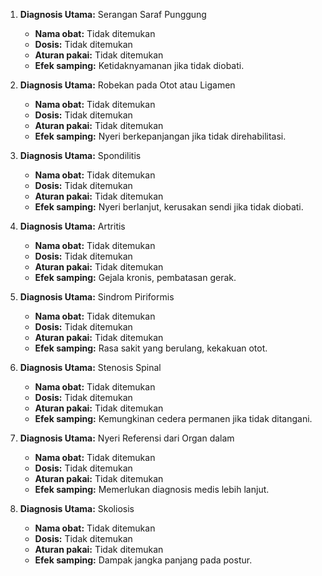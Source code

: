 1. **Diagnosis Utama:** Serangan Saraf Punggung 
   - **Nama obat:** Tidak ditemukan
   - **Dosis:** Tidak ditemukan
   - **Aturan pakai:** Tidak ditemukan
   - **Efek samping:** Ketidaknyamanan jika tidak diobati.

2. **Diagnosis Utama:** Robekan pada Otot atau Ligamen
   - **Nama obat:** Tidak ditemukan
   - **Dosis:** Tidak ditemukan
   - **Aturan pakai:** Tidak ditemukan
   - **Efek samping:** Nyeri berkepanjangan jika tidak direhabilitasi.

3. **Diagnosis Utama:** Spondilitis
   - **Nama obat:** Tidak ditemukan
   - **Dosis:** Tidak ditemukan
   - **Aturan pakai:** Tidak ditemukan
   - **Efek samping:** Nyeri berlanjut, kerusakan sendi jika tidak diobati.

4. **Diagnosis Utama:** Artritis
   - **Nama obat:** Tidak ditemukan
   - **Dosis:** Tidak ditemukan
   - **Aturan pakai:** Tidak ditemukan
   - **Efek samping:** Gejala kronis, pembatasan gerak.

5. **Diagnosis Utama:** Sindrom Piriformis
   - **Nama obat:** Tidak ditemukan
   - **Dosis:** Tidak ditemukan
   - **Aturan pakai:** Tidak ditemukan
   - **Efek samping:** Rasa sakit yang berulang, kekakuan otot.

6. **Diagnosis Utama:** Stenosis Spinal
   - **Nama obat:** Tidak ditemukan
   - **Dosis:** Tidak ditemukan
   - **Aturan pakai:** Tidak ditemukan
   - **Efek samping:** Kemungkinan cedera permanen jika tidak ditangani.

7. **Diagnosis Utama:** Nyeri Referensi dari Organ dalam
   - **Nama obat:** Tidak ditemukan
   - **Dosis:** Tidak ditemukan
   - **Aturan pakai:** Tidak ditemukan
   - **Efek samping:** Memerlukan diagnosis medis lebih lanjut.

8. **Diagnosis Utama:** Skoliosis
   - **Nama obat:** Tidak ditemukan
   - **Dosis:** Tidak ditemukan
   - **Aturan pakai:** Tidak ditemukan
   - **Efek samping:** Dampak jangka panjang pada postur.